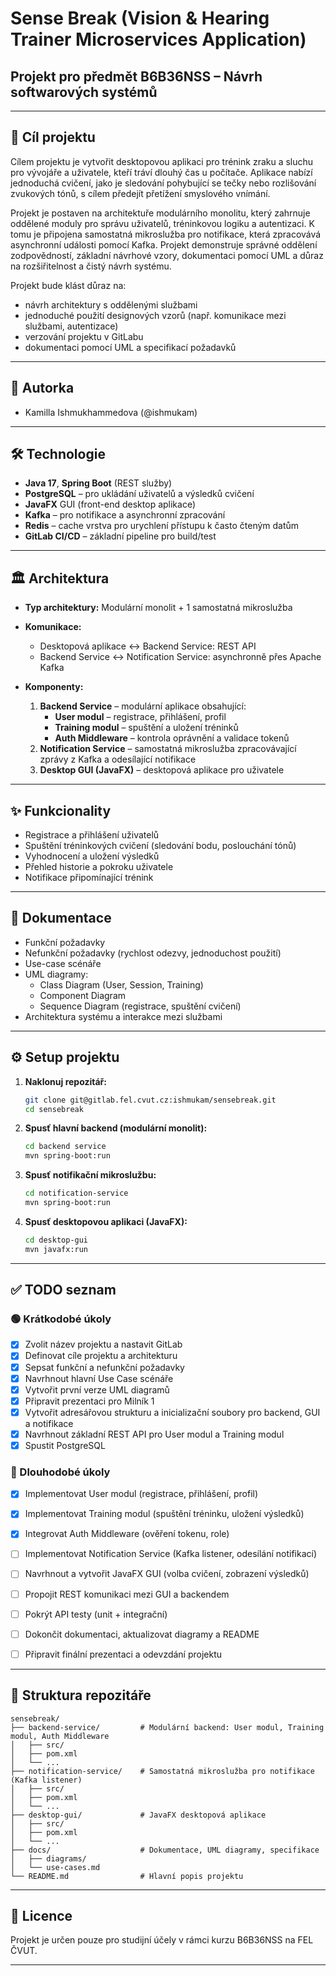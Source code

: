 # Sense Break (Vision & Hearing Trainer Microservices Application)

## Projekt pro předmět B6B36NSS – Návrh softwarových systémů

---

## 📌 Cíl projektu

Cílem projektu je vytvořit desktopovou aplikaci pro trénink zraku a sluchu pro vývojáře a uživatele, kteří tráví dlouhý čas u počítače. Aplikace nabízí jednoduchá cvičení, jako je sledování pohybující se tečky nebo rozlišování zvukových tónů, s cílem předejít přetížení smyslového vnímání.

Projekt je postaven na architektuře modulárního monolitu, který zahrnuje oddělené moduly pro správu uživatelů, tréninkovou logiku a autentizaci. K tomu je připojena samostatná mikroslužba pro notifikace, která zpracovává asynchronní události pomocí Kafka.
Projekt demonstruje správné oddělení zodpovědností, základní návrhové vzory, dokumentaci pomocí UML a důraz na rozšiřitelnost a čistý návrh systému.


Projekt bude klást důraz na:
- návrh architektury s oddělenými službami
- jednoduché použití designových vzorů (např. komunikace mezi službami, autentizace)
- verzování projektu v GitLabu
- dokumentaci pomocí UML a specifikací požadavků

---

## 👤 Autorka

- Kamilla Ishmukhammedova (@ishmukam)

---

## 🛠️ Technologie

- **Java 17**, **Spring Boot** (REST služby)
- **PostgreSQL** – pro ukládání uživatelů a výsledků cvičení
- **JavaFX** GUI (front-end desktop aplikace)
- **Kafka** – pro notifikace a asynchronní zpracování
- **Redis** – cache vrstva pro urychlení přístupu k často čteným datům
- **GitLab CI/CD** – základní pipeline pro build/test

---

## 🏛️ Architektura

- **Typ architektury:** Modulární monolit + 1 samostatná mikroslužba
- **Komunikace:**
    - Desktopová aplikace ↔ Backend Service: REST API
    - Backend Service ↔ Notification Service: asynchronně přes Apache Kafka

- **Komponenty:**
    1. **Backend Service** – modulární aplikace obsahující:
        - **User modul** – registrace, přihlášení, profil
        - **Training modul** – spuštění a uložení tréninků
        - **Auth Middleware** – kontrola oprávnění a validace tokenů
    2. **Notification Service** – samostatná mikroslužba zpracovávající zprávy z Kafka a odesílající notifikace
    3. **Desktop GUI (JavaFX)** – desktopová aplikace pro uživatele

---

## ✨ Funkcionality

- Registrace a přihlášení uživatelů
- Spuštění tréninkových cvičení (sledování bodu, poslouchání tónů)
- Vyhodnocení a uložení výsledků
- Přehled historie a pokroku uživatele
- Notifikace připomínající trénink

---

## 📝 Dokumentace

- Funkční požadavky
- Nefunkční požadavky (rychlost odezvy, jednoduchost použití)
- Use-case scénáře
- UML diagramy:
  - Class Diagram (User, Session, Training)
  - Component Diagram
  - Sequence Diagram (registrace, spuštění cvičení)
- Architektura systému a interakce mezi službami

---

## ⚙️ Setup projektu

1. **Naklonuj repozitář:**
   ```bash
   git clone git@gitlab.fel.cvut.cz:ishmukam/sensebreak.git
   cd sensebreak  
   ```
2. **Spusť hlavní backend (modulární monolit):**
   ```bash
   cd backend service
   mvn spring-boot:run
   ```
3. **Spusť notifikační mikroslužbu:**
   ```bash
   cd notification-service
   mvn spring-boot:run
   ```
4. **Spusť desktopovou aplikaci (JavaFX):**
   ```bash
   cd desktop-gui
   mvn javafx:run
   ```
---

## ✅ TODO seznam

### 🟢 Krátkodobé úkoly
- [x] Zvolit název projektu a nastavit GitLab
- [x] Definovat cíle projektu a architekturu 
- [x] Sepsat funkční a nefunkční požadavky
- [x] Navrhnout hlavní Use Case scénáře
- [x] Vytvořit první verze UML diagramů
- [x] Připravit prezentaci pro Milník 1
- [x] Vytvořit adresářovou strukturu a inicializační soubory pro backend, GUI a notifikace
- [x] Navrhnout základní REST API pro User modul a Training modul
- [x] Spustit PostgreSQL

### 🧩 Dlouhodobé úkoly
- [x] Implementovat User modul (registrace, přihlášení, profil)
- [x] Implementovat Training modul (spuštění tréninku, uložení výsledků)
- [x] Integrovat Auth Middleware (ověření tokenu, role)
- [ ] Implementovat Notification Service (Kafka listener, odesílání notifikací)
- [ ] Navrhnout a vytvořit JavaFX GUI (volba cvičení, zobrazení výsledků)
- [ ] Propojit REST komunikaci mezi GUI a backendem
- [ ] Pokrýt API testy (unit + integrační)
- [ ] Dokončit dokumentaci, aktualizovat diagramy a README
- [ ] Připravit finální prezentaci a odevzdání projektu


---

## 📂 Struktura repozitáře

```plaintext
sensebreak/
├── backend-service/         # Modulární backend: User modul, Training modul, Auth Middleware
│   ├── src/
│   ├── pom.xml
│   └── ...
├── notification-service/    # Samostatná mikroslužba pro notifikace (Kafka listener)
│   ├── src/
│   ├── pom.xml
│   └── ...
├── desktop-gui/             # JavaFX desktopová aplikace
│   ├── src/
│   ├── pom.xml
│   └── ...
├── docs/                    # Dokumentace, UML diagramy, specifikace
│   ├── diagrams/
│   └── use-cases.md
└── README.md                # Hlavní popis projektu
```
---

## 📜 Licence

Projekt je určen pouze pro studijní účely v rámci kurzu B6B36NSS na FEL ČVUT.

---
